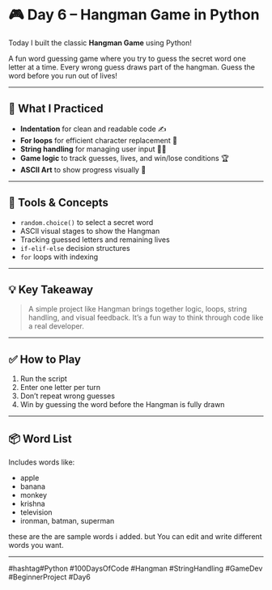 # 🎮 Day 6 – Hangman Game in Python

Today I built the classic **Hangman Game** using Python!

A fun word guessing game where you try to guess the secret word one letter at a time. Every wrong guess draws part of the hangman. Guess the word before you run out of lives!

---

## 🧠 What I Practiced

- **Indentation** for clean and readable code ✍️
- **For loops** for efficient character replacement 🔄
- **String handling** for managing user input 🧑‍💻
- **Game logic** to track guesses, lives, and win/lose conditions 🏆
- **ASCII Art** to show progress visually 🎨

---

## 🔧 Tools & Concepts

- `random.choice()` to select a secret word
- ASCII visual stages to show the Hangman
- Tracking guessed letters and remaining lives
- `if-elif-else` decision structures
- `for` loops with indexing

---

## 💡 Key Takeaway

> A simple project like Hangman brings together logic, loops, string handling, and visual feedback. It’s a fun way to think through code like a real developer.

---

## ✅ How to Play

1. Run the script
2. Enter one letter per turn
3. Don’t repeat wrong guesses
4. Win by guessing the word before the Hangman is fully drawn

---

## 📦 Word List

Includes words like:
- apple
- banana
- monkey
- krishna
- television
- ironman, batman, superman

these are the are sample words i added.
but You can edit and write different words you want.

---

#hashtag#Python #100DaysOfCode #Hangman #StringHandling #GameDev #BeginnerProject #Day6
